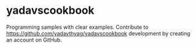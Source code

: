 # yadavscookbook
Programming samples with clear examples. Contribute to https://github.com/yadavthyag/yadavscookbook development by creating an account on GitHub.
